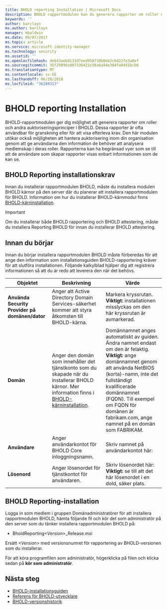 ```yaml
---
title: BHOLD reporting Installation | Microsoft Docs
description: BHOLD rapportmodulen kan du generera rapporter om roller och auktoriseringsprinciper
keywords: ''
author: barclayn
ms.author: barclayn
manager: mbaldwin
ms.date: 09/07/2017
ms.topic: article
ms.service: microsoft-identity-manager
ms.technology: security
ms.assetid: ''
ms.openlocfilehash: deb43aeb9133d7eed958730b0eb2cbd22fe3a0ef
ms.sourcegitcommit: 35f2989dc007336422c58a6a94e304fa84d1bcb6
ms.translationtype: MT
ms.contentlocale: sv-SE
ms.lasthandoff: 06/20/2018
ms.locfileid: "36289313"
---
```

# <a name="bhold-reporting-installation"></a>BHOLD reporting Installation

BHOLD-rapportmodulen ger dig möjlighet att generera rapporter om roller och andra auktoriseringsprinciper i BHOLD. Dessa rapporter är ofta användbar för granskning eller för att visa efterleva krav. Den här modulen utökar också möjligheten att hantera auktorisering inom din organisation genom att ge användarna den information de behöver att analysera medlemskap i deras roller. Rapporterna kan ha begränsad vyer som se till att de användare som skapar rapporter visas enbart informationen som de kan se.

## <a name="bhold-reporting-installation-requirements"></a>BHOLD Reporting installationskrav

Innan du installerar rapportmodulen BHOLD, måste du installera modulen BHOLD kärnor på den server där du planerar att installera rapportmodulen för BHOLD. Information om hur du installerar BHOLD-kärnmodul finns [BHOLD-kärninstallation](https://technet.microsoft.com/library/jj134095(v=ws.10).aspx).

> [!IMPORTANT]
> Om du installerar både BHOLD rapportering och BHOLD attestering, måste du installera Reporting BHOLD för innan du installerar BHOLD attestering.

## <a name="before-you-begin"></a>Innan du börjar

Innan du börjar installera rapportmodulen BHOLD måste förberedas för att ange den information som installationsguiden BHOLD-rapportering kräver för att slutföra installationen. Följande kalkylblad hjälper dig att registrera informationen så att du är redo att leverera den när det behövs.

| **Objektet**                                    | **Beskrivning**                                                                                                                                                                                                           | **Värde**                                                                                                                                                                                                                                                                                                            |
|---------------------------------------------|---------------------------------------------------------------------------------------------------------------------------------------------------------------------------------------------------------------------------|----------------------------------------------------------------------------------------------------------------------------------------------------------------------------------------------------------------------------------------------------------------------------------------------------------------------|
| **Använda Security Provider på domänen/dator** | Anger att Active Directory Domain Services-säkerhet kommer att styra åtkomsten till BHOLD-kärna.                                                                                                                | Markera kryssrutan. </br>**Viktigt:** installationen misslyckas om den här kryssrutan är avmarkerad.                                                                                                                                                                                                                   |
| **Domän**                                  | Anger den domän som innehåller det tjänstkonto som du skapade när du installerar BHOLD kärnor. Mer information finns i [BHOLD-kärninstallation](https://technet.microsoft.com/library/jj134095(v=ws.10).aspx). | Domännamnet anges automatiskt av guiden. Ändra namnet endast om den är felaktig. **Viktigt:** ange domännamnet genom att använda NetBIOS (korta)-namn, inte det fullständigt kvalificerade domännamnet (FQDN). Till exempel om FQDN för domänen är fabrikam.com, ange namnet på en domän som FABRIKAM. |
| **Användare**                                    | Anger användarkontot för BHOLD Core inloggningsnamn.                                                                                                                                                          | Skriv namnet på användarkontot här:                                                                                                                                                                                                                                                                                    |
| **Lösenord**                                | Anger lösenordet för tjänstkontot för användaren.                                                                                                                                                                       | Skriv lösenordet här: </br>**Viktigt:** se till att det här lösenordet i en dold, säker plats.                                                                                                                                                                                                                  |

## <a name="bhold-reporting-installation"></a>BHOLD Reporting-installation

Logga in som medlem i gruppen Domänadministratörer för att installera rapportmodulen BHOLD, hämta följande fil och kör det som administratör på den server som du tänker installera rapportmodulen BHOLD på:

- BholdReporting<em>\<Version\></em>\_Release.msi

Ersätt *\<Version\>* med versionsnumret för rapportering av BHOLD-versionen som du installerar.

För att köra programfilen som administratör, högerklicka på filen och klicka sedan på **kör som administratör**.

## <a name="next-steps"></a>Nästa steg

- [BHOLD-installationsguiden](bhold-installation-guide.md)
- [Referens för BHOLD-utvecklare](../reference/mim2016-bhold-developer-reference.md)
- [BHOLD-versionshistorik](../reference/version-bhold-history.md)
